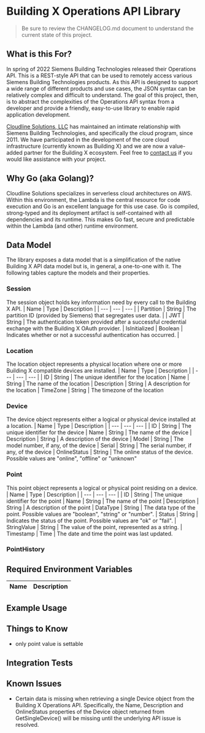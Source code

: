 # Building X Operations API Library

> Be sure to review the CHANGELOG.md document to understand the current state of this project.

## What is this For?
In spring of 2022 Siemens Building Technologies released their Operations API. This is a REST-style API that can be used to remotely access various Siemens Building Technologies products. As this API is designed to support a wide range of different products and use cases, the JSON syntax can be relatively complex and difficult to understand. The goal of this project, then, is to abstract the complexities of the Operations API syntax from a developer and provide a friendly, easy-to-use library to enable rapid application development.

[Cloudline Solutions, LLC](https://cloudline-solutions.com) has maintained an intimate relationship with Siemens Building Technologies, and specifically the cloud program, since 2011. We have participated in the development of the core cloud infrastructure (currently known as Building X) and we are now a value-added partner for the Building X ecosystem. Feel free to [contact us](mailto:info@cloudline-solutions.com) if you would like assistance with your project.

## Why Go (aka Golang)?
Cloudline Solutions specializes in serverless cloud architectures on AWS. Within this environment, the Lambda is the central resource for code execution and Go is an excellent language for this use case. Go is compiled, strong-typed and its deployment artifact is self-contained with all dependencies and its runtime. This makes Go fast, secure and predictable within the Lambda (and other) runtime environment. 

## Data Model
The library exposes a data model that is a simplification of the native Building X API data model but is, in general, a one-to-one with it. The following tables capture the models and their properties.

### Session
The session object holds key information need by every call to the Building X API.
| Name  | Type | Description |
| ---   | ---   | --- |
| Partition | String | The partition ID (provided by Siemens) that segregates user data. |
| JWT | String | The authentication token provided after a successful credential exchange with the Building X OAuth provider.
| IsInitialized | Boolean | Indicates whether or not a successful authentication has occurred. |

### Location
The location object represents a physical location where one or more Building X compatible devices are installed.
| Name  | Type | Description |
| ---   | ---   | --- |
| ID | String | The unique identifier for the location
| Name | String | The name of the location
| Description | String | A description for the location
| TimeZone | String | The timezone of the location

### Device
The device object represents either a logical or physical device installed at a location.
| Name  | Type | Description |
| ---   | ---   | --- |
| ID | String | The unique identifier for the device
| Name | String | The name of the device
| Description | String | A description of the device
| Model | String | The model number, if any, of the device
| Serial | String | The serial number, if any, of the device
| OnlineStatus | String | The online status of the device. Possible values are "online", "offline" or "unknown"

### Point
This point object represents a logical or physical point residing on a device.
| Name  | Type | Description |
| ---   | ---   | --- |
| ID | String | The unique identifier for the point
| Name | String | The name of the point
| Description | String | A description of the point
| DataType | String | The data type of the point. Possible values are "boolean", "string" or "number".
| Status | String | Indicates the status of the point. Possible values are "ok" or "fail". 
| StringValue | String | The value of the point, represented as a string.
| Timestamp | Time | The date and time the point was last updated.


### PointHistory

## Required Environment Variables

| Name  | Description |
| ---   | --- |


## Example Usage

## Things to Know
- only point value is settable

## Integration Tests


## Known Issues

- Certain data is missing when retrieving a single Device object from the Building X Operations API. Specifically, the Name, Description and OnlineStatus properties of the Device object returned from GetSingleDevice() will be missing until the underlying API issue is resolved.